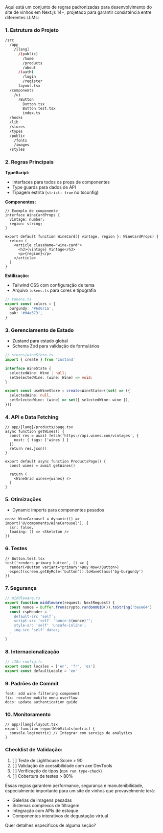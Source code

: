 Aqui está um conjunto de regras padronizadas para desenvolvimento do site de vinhos em Next.js 14+, projetado para garantir consistência entre diferentes LLMs:

### 1. **Estrutura do Projeto**
```bash
/src
  /app
    /[lang]
      /(public)
        /home
        /products
        /about
      /(auth)
        /login
        /register
      layout.tsx
  /components
    /ui
      /Button
        Button.tsx
        Button.test.tsx
        index.ts
  /hooks
  /lib
  /stores
  /types
  /public
    /fonts
    /images
  /styles
```

### 2. **Regras Principais**

**TypeScript:**
- Interfaces para todos os props de componentes
- Type guards para dados de API
- Tipagem estrita (`strict: true` no tsconfig)

**Componentes:**
```tsx
// Exemplo de componente
interface WineCardProps {
  vintage: number;
  region: string;
}

export default function WineCard({ vintage, region }: WineCardProps) {
  return (
    <article className="wine-card">
      <h3>{vintage} Vintage</h3>
      <p>{region}</p>
    </article>
  )
}
```

**Estilização:**
- Tailwind CSS com configuração de tema
- Arquivo `tokens.ts` para cores e tipografia
```ts
// tokens.ts
export const colors = {
  burgundy: '#6d071a',
  oak: '#d4a373',
}
```

### 3. **Gerenciamento de Estado**
- Zustand para estado global
- Schema Zod para validação de formulários
```ts
// stores/wineStore.ts
import { create } from 'zustand'

interface WineState {
  selectedWine: Wine | null;
  setSelectedWine: (wine: Wine) => void;
}

export const useWineStore = create<WineState>((set) => ({
  selectedWine: null,
  setSelectedWine: (wine) => set({ selectedWine: wine }),
}))
```

### 4. **API e Data Fetching**
```tsx
// app/[lang]/products/page.tsx
async function getWines() {
  const res = await fetch('https://api.wines.com/vintages', {
    next: { tags: ['wines'] }
  })
  return res.json()
}

export default async function ProductsPage() {
  const wines = await getWines()
  
  return (
    <WineGrid wines={wines} />
  )
}
```

### 5. **Otimizações**
- Dynamic imports para componentes pesados
```tsx
const WineCarousel = dynamic(() => import('@/components/WineCarousel'), {
  ssr: false,
  loading: () => <Skeleton />
})
```

### 6. **Testes**
```tsx
// Button.test.tsx
test('renders primary button', () => {
  render(<Button variant="primary">Buy Now</Button>)
  expect(screen.getByRole('button')).toHaveClass('bg-burgundy')
})
```

### 7. **Segurança**
```ts
// middleware.ts
export function middleware(request: NextRequest) {
  const nonce = Buffer.from(crypto.randomUUID()).toString('base64')
  const cspHeader = `
    default-src 'self';
    script-src 'self' 'nonce-${nonce}'';
    style-src 'self' 'unsafe-inline';
    img-src 'self' data:;
  `
}
```

### 8. **Internacionalização**
```ts
// i18n-config.ts
export const locales = ['en', 'fr', 'es']
export const defaultLocale = 'en'
```

### 9. **Padrões de Commit**
```
feat: add wine filtering component
fix: resolve mobile menu overflow
docs: update authentication guide
```

### 10. **Monitoramento**
```tsx
// app/[lang]/layout.tsx
export function reportWebVitals(metric) {
  console.log(metric) // Integrar com serviço de analytics
}
```

### Checklist de Validação:
1. [ ] Teste de Lighthouse Score > 90
2. [ ] Validação de acessibilidade com axe DevTools
3. [ ] Verificação de tipos (`npm run type-check`)
4. [ ] Cobertura de testes > 80%

Essas regras garantem performance, segurança e manutenibilidade, especialmente importante para um site de vinhos que provavelmente terá: 
- Galerias de imagens pesadas
- Sistemas complexos de filtragem
- Integração com APIs de estoque
- Componentes interativos de degustação virtual

Quer detalhes específicos de alguma seção?